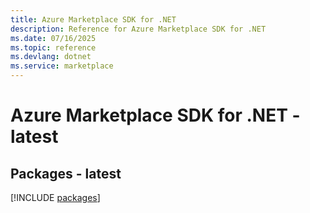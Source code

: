 ```yaml
---
title: Azure Marketplace SDK for .NET
description: Reference for Azure Marketplace SDK for .NET
ms.date: 07/16/2025
ms.topic: reference
ms.devlang: dotnet
ms.service: marketplace
---
```

# Azure Marketplace SDK for .NET - latest
## Packages - latest
[!INCLUDE [packages](marketplace-index.md)]